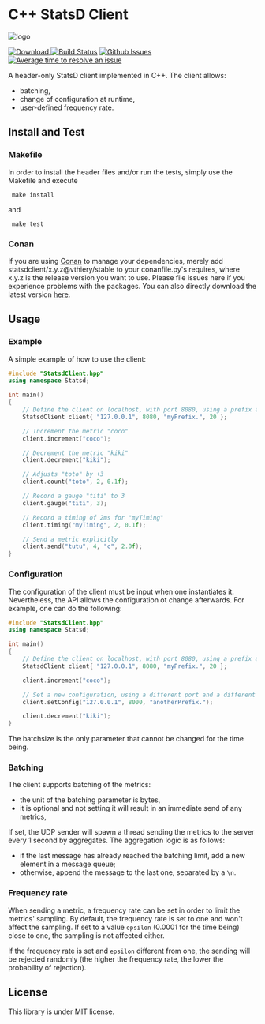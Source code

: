 # C++ StatsD Client

![logo](https://raw.githubusercontent.com/vthiery/cpp-statsd-client/develop/images/logo.svg?sanitize=true)

[ ![Download](https://api.bintray.com/packages/vthiery/conan-packages/statsdclient%3Avthiery/images/download.svg) ](https://bintray.com/vthiery/conan-packages/statsdclient%3Avthiery/_latestVersion)
[![Build Status](https://travis-ci.org/vthiery/cpp-statsd-client.svg?branch=develop)](https://travis-ci.org/vthiery/cpp-statsd-client)
[![Github Issues](https://img.shields.io/github/issues/vthiery/cpp-statsd-client.svg)](https://github.com/vthiery/cpp-statsd-client/issues)
[![Average time to resolve an issue](http://isitmaintained.com/badge/resolution/vthiery/cpp-statsd-client.svg)](http://isitmaintained.com/project/vthiery/cpp-statsd-client "Average time to resolve an issue")

A header-only StatsD client implemented in C++.
The client allows:
- batching,
- change of configuration at runtime,
- user-defined frequency rate.

## Install and Test

### Makefile

In order to install the header files and/or run the tests, simply use the Makefile and execute

```
 make install
 ```

and

```
 make test
 ```

### Conan

If you are using [Conan](https://www.conan.io/) to manage your dependencies, merely add statsdclient/x.y.z@vthiery/stable to your conanfile.py's requires, where x.y.z is the release version you want to use. Please file issues here if you experience problems with the packages. You can also directly download the latest version [here](https://bintray.com/vthiery/conan-packages/statsdclient%3Avthiery/_latestVersion).

## Usage
### Example
A simple example of how to use the client:

```cpp
#include "StatsdClient.hpp"
using namespace Statsd;

int main()
{
    // Define the client on localhost, with port 8080, using a prefix and a batching size of 20 bytes
    StatsdClient client{ "127.0.0.1", 8080, "myPrefix.", 20 };

    // Increment the metric "coco"
    client.increment("coco");

    // Decrement the metric "kiki"
    client.decrement("kiki");

    // Adjusts "toto" by +3
    client.count("toto", 2, 0.1f);

    // Record a gauge "titi" to 3
    client.gauge("titi", 3);

    // Record a timing of 2ms for "myTiming"
    client.timing("myTiming", 2, 0.1f);

    // Send a metric explicitly
    client.send("tutu", 4, "c", 2.0f);
}
```

### Configuration

The configuration of the client must be input when one instantiates it. Nevertheless, the API allows the configuration ot change afterwards. For example, one can do the following:

```cpp
#include "StatsdClient.hpp"
using namespace Statsd;

int main()
{
    // Define the client on localhost, with port 8080, using a prefix and a batching size of 20 bytes
    StatsdClient client{ "127.0.0.1", 8080, "myPrefix.", 20 };

    client.increment("coco");

    // Set a new configuration, using a different port and a different prefix
    client.setConfig("127.0.0.1", 8000, "anotherPrefix.");

    client.decrement("kiki");
}
```

The batchsize is the only parameter that cannot be changed for the time being.

### Batching

The client supports batching of the metrics:
* the unit of the batching parameter is bytes,
* it is optional and not setting it will result in an immediate send of any metrics,

If set, the UDP sender will spawn a thread sending the metrics to the server every 1 second by aggregates. The aggregation logic is as follows:
* if the last message has already reached the batching limit, add a new element in a message queue;
* otherwise, append the message to the last one, separated by a `\n`.

### Frequency rate

When sending a metric, a frequency rate can be set in order to limit the metrics' sampling. By default, the frequency rate is set to one and won't affect the sampling. If set to a value `epsilon` (0.0001 for the time being) close to one, the sampling is not affected either.

If the frequency rate is set and `epsilon` different from one, the sending will be rejected randomly (the higher the frequency rate, the lower the probability of rejection).


## License
This library is under MIT license.

